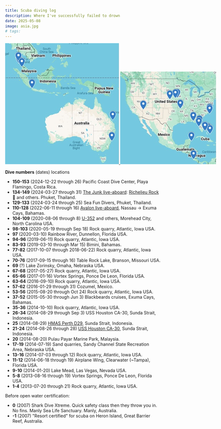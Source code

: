 ```yaml
---
title: Scuba diving log
description: Where I've successfully failed to drown
date: 2025-05-08
image: asia.jpg
# tags:
---
```


<p><nobr>
<a href="https://www.google.com/maps/d/u/0/edit?mid=1ZaPNEtNn269_xnvebtSK-MsmIVSlVRU&usp=sharing">
<img src="./asia.jpg" alt="Asian dives"/>
<img src="./north_america.jpg" alt="North American dives"/>
</a>
</nobr></p>

**Dive numbers** (dates) locations

* **150-153** (2024-12-22 through 26) Pacific Coast Dive Center, Playa Flamingo, Costa Rica.
* **134-149** (2024-03-27 through 31) [The Junk live-aboard](https://thejunk.com/):
  [Richelieu Rock](https://www.youtube.com/watch?v=NJg0zsLDKaA) 🤯 and others. Phuket, Thailand.
* **129-133** (2024-03-24 through 25) Sea Fun Divers, Phuket, Thailand.
* **110-128** (2022-06-11 through 16) [Avalon live-aboard](https://www.lostislandvoyages.com/Avalon),
  Nassau -> Exuma Cays, Bahamas.
* **104-109** (2020-08-06 through 8) [U-352](https://en.wikipedia.org/wiki/German_submarine_U-352#Dive_site)
  and others, Morehead City, North Carolina USA.
* **98-103** (2020-05-19 through Sep 18) Rock quarry, Atlantic, Iowa USA.
* **97** (2020-03-10) Rainbow River, Dunnellon, Florida USA.
* **94-96** (2019-06-11) Rock quarry, Atlantic, Iowa USA.
* **83-93** (2019-03-10 through Mar 15) Bimini, Bahamas.
* **77-82** (2017-10-07 through 2018-06-22) Rock quarry, Atlantic, Iowa USA.
* **70-76** (2017-09-15 through 16) Table Rock Lake, Branson, Missouri USA.
* **69** (?) Lake Zorinsky, Omaha, Nebraska USA.
* **67-68** (2017-05-27) Rock quarry, Atlantic, Iowa USA.
* **65-66** (2017-01-16) Vortex Springs, Ponce De Leon, Florida USA.
* **63-64** (2016-09-10) Rock quarry, Atlantic, Iowa USA.
* **57-62** (2016-01-29 through 31) Cozumel, Mexico.
* **53-56** (2015-08-20 through Oct 24) Rock quarry, Atlantic, Iowa USA.
* **37-52** (2015-05-30 through Jun 3) Blackbeards cruises, Exuma Cays, Bahamas.
* **35-36** (2014-10-10) Rock quarry, Atlantic, Iowa USA.
* **26-34** (2014-08-29 through Sep 3) USS Houston CA-30, Sunda Strait, Indonesia.
* **25** (2014-08-29) [HMAS Perth D29](https://en.wikipedia.org/wiki/HMAS_Perth_(D29)#Battle_of_Sunda_Strait), Sunda Strait, Indonesia.
* **21-24** (2014-08-26 through 28) [USS Houston CA-30](https://usshoustondive.com/divers/jay_hannah/), Sunda Strait, Indonesia.
* **20** (2014-08-20) Pulau Payar Marine Park, Malaysia.
* **17-19** (2014-07-19) Sand quarries, Sandy Channel State Recreation Area, Nebraska USA.
* **13-16** (2014-07-03 through 12) Rock quarry, Atlantic, Iowa USA.
* **11-12** (2014-06-18 through 19) Airplane Wing, Clearwater (~Tampa), Florida USA.
* **9-10** (2014-01-20) Lake Mead, Las Vegas, Nevada USA.
* **5-8** (2013-08-16 through 19) Vortex Springs, Ponce De Leon, Florida USA.
* **1-4** (2013-07-20 through 21) Rock quarry, Atlantic, Iowa USA.

Before open water certification:

* **0** (2007) Shark Dive Xtreme. Quick safety class then they throw you in. No fins. Manly Sea Life Sanctuary. Manly, Australia.
* **-1** (2007) "Resort certified" for scuba on Heron Island, Great Barrier Reef, Australia.
